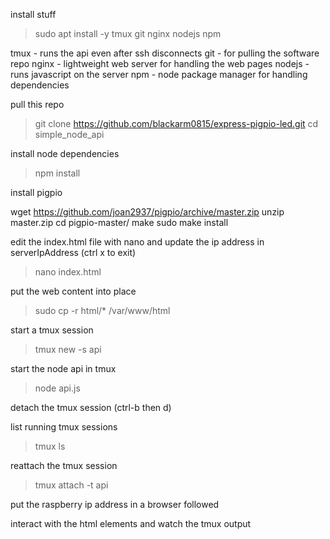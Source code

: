 


install stuff
> sudo apt install -y tmux git nginx nodejs npm

tmux - runs the api even after ssh disconnects
git - for pulling the software repo
nginx - lightweight web server for handling the web pages
nodejs - runs javascript on the server
npm - node package manager for handling dependencies

pull this repo
> git clone https://github.com/blackarm0815/express-pigpio-led.git
> cd simple_node_api

install node dependencies
> npm install


install pigpio

wget https://github.com/joan2937/pigpio/archive/master.zip
unzip master.zip 
cd pigpio-master/
make
sudo make install




edit the index.html file with nano and update the ip address in serverIpAddress (ctrl x to exit)
> nano index.html

put the web content into place

> sudo cp -r html/* /var/www/html

start a tmux session
> tmux new -s api

start the node api in tmux
> node api.js

detach the tmux session (ctrl-b then d)

list running tmux sessions
> tmux ls

reattach the tmux session
> tmux attach -t api

put the raspberry ip address in a browser followed

interact with the html elements and watch the tmux output